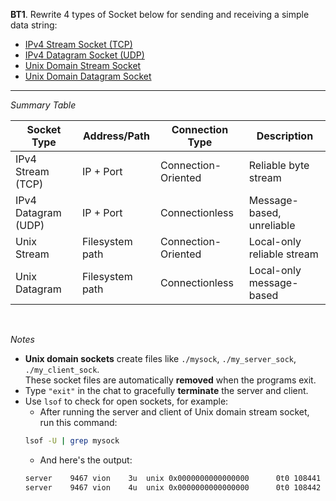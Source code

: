 **BT1**. Rewrite 4 types of Socket below for sending and receiving a simple data string:

- [IPv4 Stream Socket (TCP)](./IPv4_Stream_Socket/)
- [IPv4 Datagram Socket (UDP)](./IPv4_Datagram_Socket/)
- [Unix Domain Stream Socket](./Unix_Stream_Socket/)
- [Unix Domain Datagram Socket](./Unix_Datagram_Socket/)

---

*Summary Table*

| Socket Type        | Address/Path | Connection Type | Description |
|--------------------|--------------|-----------------|-------------|
| IPv4 Stream (TCP)   | IP + Port     | Connection-Oriented | Reliable byte stream |
| IPv4 Datagram (UDP) | IP + Port     | Connectionless   | Message-based, unreliable |
| Unix Stream         | Filesystem path | Connection-Oriented | Local-only reliable stream |
| Unix Datagram       | Filesystem path | Connectionless   | Local-only message-based |

<br>

*Notes*

- **Unix domain sockets** create files like `./mysock`, `./my_server_sock`, `./my_client_sock`.  
  These socket files are automatically **removed** when the programs exit.
- Type `"exit"` in the chat to gracefully **terminate** the server and client.
- Use `lsof` to check for open sockets, for example:
    - After running the server and client of Unix domain stream socket, run this command:
    ```bash
    lsof -U | grep mysock
    ```
    - And here's the output:
    ```bash
    server    9467 vion    3u  unix 0x0000000000000000      0t0 108441 ./mysock type=STREAM
    server    9467 vion    4u  unix 0x0000000000000000      0t0 108442 ./mysock type=STREAM
    ```
